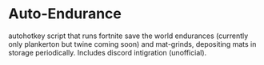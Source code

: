 # Auto-Endurance
autohotkey script that runs fortnite save the world endurances (currently only plankerton but twine coming soon) and mat-grinds, depositing mats in storage periodically. Includes discord intigration (unofficial).
